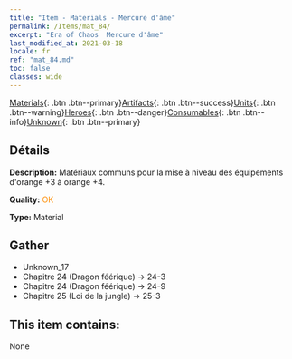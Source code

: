 ```yaml
---
title: "Item - Materials - Mercure d'âme"
permalink: /Items/mat_84/
excerpt: "Era of Chaos  Mercure d'âme"
last_modified_at: 2021-03-18
locale: fr
ref: "mat_84.md"
toc: false
classes: wide
---
```

 [Materials](/fr/Items/){: .btn .btn--primary}[Artifacts](/fr/Items/Artifacts/){: .btn .btn--success}[Units](/fr/Items/Units/){: .btn .btn--warning}[Heroes](/fr/Items/Heroes/){: .btn .btn--danger}[Consumables](/fr/Items/Consumables/){: .btn .btn--info}[Unknown](/fr/Items/Unknown/){: .btn .btn--primary}

## Détails
 **Description:** Matériaux communs pour la mise à niveau des équipements d'orange +3 à orange +4.

 **Quality:** <span style="color: #FF8C00">OK</span>

 **Type:** Material

## Gather

*    Unknown_17 
*    Chapitre 24 (Dragon féérique) -> 24-3 
*    Chapitre 24 (Dragon féérique) -> 24-9 
*    Chapitre 25 (Loi de la jungle) -> 25-3 

## This item contains:

  None

